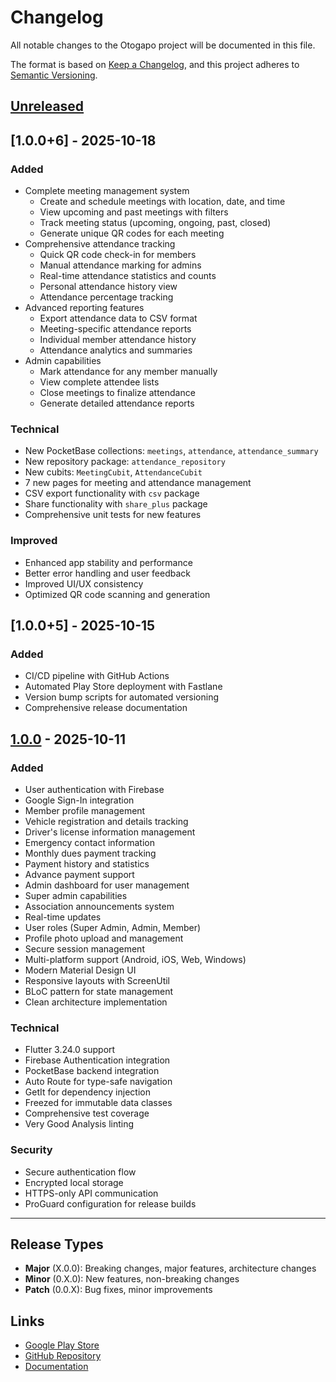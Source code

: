 # Changelog

All notable changes to the Otogapo project will be documented in this file.

The format is based on [Keep a Changelog](https://keepachangelog.com/en/1.0.0/),
and this project adheres to [Semantic Versioning](https://semver.org/spec/v2.0.0.html).

## [Unreleased]

## [1.0.0+6] - 2025-10-18

### Added

- Complete meeting management system
  - Create and schedule meetings with location, date, and time
  - View upcoming and past meetings with filters
  - Track meeting status (upcoming, ongoing, past, closed)
  - Generate unique QR codes for each meeting
- Comprehensive attendance tracking
  - Quick QR code check-in for members
  - Manual attendance marking for admins
  - Real-time attendance statistics and counts
  - Personal attendance history view
  - Attendance percentage tracking
- Advanced reporting features
  - Export attendance data to CSV format
  - Meeting-specific attendance reports
  - Individual member attendance history
  - Attendance analytics and summaries
- Admin capabilities
  - Mark attendance for any member manually
  - View complete attendee lists
  - Close meetings to finalize attendance
  - Generate detailed attendance reports

### Technical

- New PocketBase collections: `meetings`, `attendance`, `attendance_summary`
- New repository package: `attendance_repository`
- New cubits: `MeetingCubit`, `AttendanceCubit`
- 7 new pages for meeting and attendance management
- CSV export functionality with `csv` package
- Share functionality with `share_plus` package
- Comprehensive unit tests for new features

### Improved

- Enhanced app stability and performance
- Better error handling and user feedback
- Improved UI/UX consistency
- Optimized QR code scanning and generation

## [1.0.0+5] - 2025-10-15

### Added

- CI/CD pipeline with GitHub Actions
- Automated Play Store deployment with Fastlane
- Version bump scripts for automated versioning
- Comprehensive release documentation

## [1.0.0] - 2025-10-11

### Added

- User authentication with Firebase
- Google Sign-In integration
- Member profile management
- Vehicle registration and details tracking
- Driver's license information management
- Emergency contact information
- Monthly dues payment tracking
- Payment history and statistics
- Advance payment support
- Admin dashboard for user management
- Super admin capabilities
- Association announcements system
- Real-time updates
- User roles (Super Admin, Admin, Member)
- Profile photo upload and management
- Secure session management
- Multi-platform support (Android, iOS, Web, Windows)
- Modern Material Design UI
- Responsive layouts with ScreenUtil
- BLoC pattern for state management
- Clean architecture implementation

### Technical

- Flutter 3.24.0 support
- Firebase Authentication integration
- PocketBase backend integration
- Auto Route for type-safe navigation
- GetIt for dependency injection
- Freezed for immutable data classes
- Comprehensive test coverage
- Very Good Analysis linting

### Security

- Secure authentication flow
- Encrypted local storage
- HTTPS-only API communication
- ProGuard configuration for release builds

---

## Release Types

- **Major** (X.0.0): Breaking changes, major features, architecture changes
- **Minor** (0.X.0): New features, non-breaking changes
- **Patch** (0.0.X): Bug fixes, minor improvements

## Links

- [Google Play Store](https://play.google.com/store/apps/details?id=com.digitappstudio.otogapo)
- [GitHub Repository](https://github.com/yourusername/oto-gapo)
- [Documentation](./docs/)

[Unreleased]: https://github.com/yourusername/oto-gapo/compare/v1.0.0...HEAD
[1.0.0]: https://github.com/yourusername/oto-gapo/releases/tag/v1.0.0
